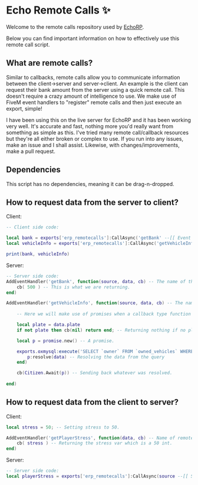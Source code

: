 # Echo Remote Calls ✨

Welcome to the remote calls repository used by [EchoRP](https://echorp.net).

Below you can find important information on how to effectively use this remote call script.


## What are remote calls?

Similar to callbacks, remote calls allow you to communicate information between the client->server and server->client. An example is the client can request their bank amount from the server using a quick remote call. This doesn't require a crazy amount of intelligence to use. We make use of FiveM event handlers to "register" remote calls and then just execute an export, simple!

I have been using this on the live server for EchoRP and it has been working very well. It's accurate and fast, nothing more you'd really want from something as simple as this. I've tried many remote call/callback resources but they're all either broken or complex to use. If you run into any issues, make an issue and I shall assist. Likewise, with changes/improvements, make a pull request. 

## Dependencies

This script has no dependencies, meaning it can be drag-n-dropped.

## How to request data from the server to client?

Client:
```lua
-- Client side code:

local bank = exports['erp_remotecalls']:CallAsync('getBank' --[[ Event Name ]], {} --[[ Data being sent ]])
local vehicleInfo = exports['erp_remotecalls']:CallAsync('getVehicleInfo', { plate = 'ABC' })

print(bank, vehicleInfo)
```
Server:
```lua
-- Server side code:
AddEventHandler('getBank', function(source, data, cb) -- The name of the remote call.
	cb( 500 ) -- This is what we are returning.
end)

AddEventHandler('getVehicleInfo', function(source, data, cb) -- The name of the remote call.
	
	-- Here we will make use of promises when a callback type function is used like SQL.

	local plate = data.plate
	if not plate then cb(nil) return end; -- Returning nothing if no plate is sent, just as precaution.

	local p = promise.new() -- A promise.

	exports.oxmysql:execute('SELECT `owner` FROM `owned_vehicles` WHERE plate=:plate LIMIT 1', { plate = plate }, function(data) -- The query
		p:resolve(data) -- Resolving the data from the query
	end) 

	cb(Citizen.Await(p)) -- Sending back whatever was resolved.
	
end)
```

## How to request data from the client to server?

Client:
```lua
local stress = 50; -- Setting stress to 50.

AddEventHandler('getPlayerStress', function(data, cb) -- Name of remote call.
	cb( stress ) -- Returning the stress var which is a 50 int.
end)
```
Server:
```lua
-- Server side code:
local playerStress = exports['erp_remotecalls']:CallAsync(source --[[ Server ID of who to remote call ]], 'getPlayerStress' --[[ Name of remote call ]], {} --[[ Data sent to the client with the remote call ]])
```